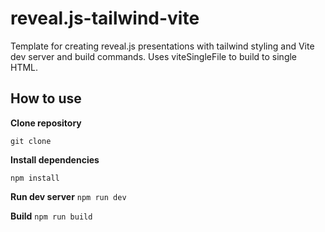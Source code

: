 # reveal.js-tailwind-vite
Template for creating reveal.js presentations with tailwind styling and Vite dev server and build commands. Uses viteSingleFile to build to single HTML.

## How to use
**Clone repository**
```
git clone 
```

**Install dependencies**
```
npm install
```

**Run dev server**
```npm run dev```

**Build**
```npm run build```
